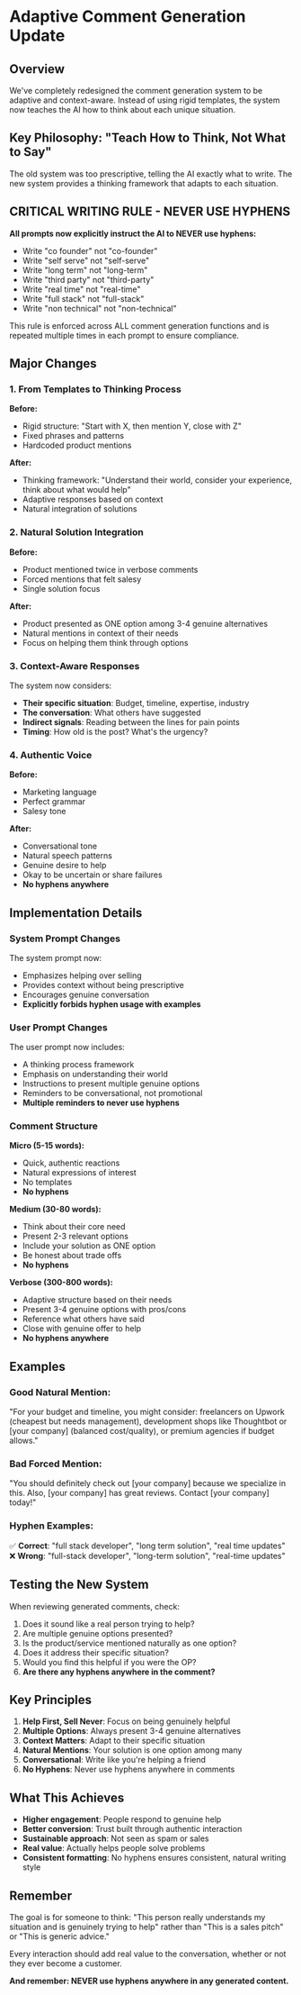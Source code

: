 # Adaptive Comment Generation Update

## Overview

We've completely redesigned the comment generation system to be adaptive and context-aware. Instead of using rigid templates, the system now teaches the AI how to think about each unique situation.

## Key Philosophy: "Teach How to Think, Not What to Say"

The old system was too prescriptive, telling the AI exactly what to write. The new system provides a thinking framework that adapts to each situation.

## CRITICAL WRITING RULE - NEVER USE HYPHENS

**All prompts now explicitly instruct the AI to NEVER use hyphens:**
- Write "co founder" not "co-founder"
- Write "self serve" not "self-serve"
- Write "long term" not "long-term"
- Write "third party" not "third-party"
- Write "real time" not "real-time"
- Write "full stack" not "full-stack"
- Write "non technical" not "non-technical"

This rule is enforced across ALL comment generation functions and is repeated multiple times in each prompt to ensure compliance.

## Major Changes

### 1. From Templates to Thinking Process

**Before:**
- Rigid structure: "Start with X, then mention Y, close with Z"
- Fixed phrases and patterns
- Hardcoded product mentions

**After:**
- Thinking framework: "Understand their world, consider your experience, think about what would help"
- Adaptive responses based on context
- Natural integration of solutions

### 2. Natural Solution Integration

**Before:**
- Product mentioned twice in verbose comments
- Forced mentions that felt salesy
- Single solution focus

**After:**
- Product presented as ONE option among 3-4 genuine alternatives
- Natural mentions in context of their needs
- Focus on helping them think through options

### 3. Context-Aware Responses

The system now considers:
- **Their specific situation**: Budget, timeline, expertise, industry
- **The conversation**: What others have suggested
- **Indirect signals**: Reading between the lines for pain points
- **Timing**: How old is the post? What's the urgency?

### 4. Authentic Voice

**Before:**
- Marketing language
- Perfect grammar
- Salesy tone

**After:**
- Conversational tone
- Natural speech patterns
- Genuine desire to help
- Okay to be uncertain or share failures
- **No hyphens anywhere**

## Implementation Details

### System Prompt Changes

The system prompt now:
- Emphasizes helping over selling
- Provides context without being prescriptive
- Encourages genuine conversation
- **Explicitly forbids hyphen usage with examples**

### User Prompt Changes

The user prompt now includes:
- A thinking process framework
- Emphasis on understanding their world
- Instructions to present multiple genuine options
- Reminders to be conversational, not promotional
- **Multiple reminders to never use hyphens**

### Comment Structure

**Micro (5-15 words):**
- Quick, authentic reactions
- Natural expressions of interest
- No templates
- **No hyphens**

**Medium (30-80 words):**
- Think about their core need
- Present 2-3 relevant options
- Include your solution as ONE option
- Be honest about trade offs
- **No hyphens**

**Verbose (300-800 words):**
- Adaptive structure based on their needs
- Present 3-4 genuine options with pros/cons
- Reference what others have said
- Close with genuine offer to help
- **No hyphens anywhere**

## Examples

### Good Natural Mention:
"For your budget and timeline, you might consider: freelancers on Upwork (cheapest but needs management), development shops like Thoughtbot or [your company] (balanced cost/quality), or premium agencies if budget allows."

### Bad Forced Mention:
"You should definitely check out [your company] because we specialize in this. Also, [your company] has great reviews. Contact [your company] today!"

### Hyphen Examples:
✅ **Correct**: "full stack developer", "long term solution", "real time updates"
❌ **Wrong**: "full-stack developer", "long-term solution", "real-time updates"

## Testing the New System

When reviewing generated comments, check:
1. Does it sound like a real person trying to help?
2. Are multiple genuine options presented?
3. Is the product/service mentioned naturally as one option?
4. Does it address their specific situation?
5. Would you find this helpful if you were the OP?
6. **Are there any hyphens anywhere in the comment?**

## Key Principles

1. **Help First, Sell Never**: Focus on being genuinely helpful
2. **Multiple Options**: Always present 3-4 genuine alternatives
3. **Context Matters**: Adapt to their specific situation
4. **Natural Mentions**: Your solution is one option among many
5. **Conversational**: Write like you're helping a friend
6. **No Hyphens**: Never use hyphens anywhere in comments

## What This Achieves

- **Higher engagement**: People respond to genuine help
- **Better conversion**: Trust built through authentic interaction
- **Sustainable approach**: Not seen as spam or sales
- **Real value**: Actually helps people solve problems
- **Consistent formatting**: No hyphens ensures consistent, natural writing style

## Remember

The goal is for someone to think: "This person really understands my situation and is genuinely trying to help" rather than "This is a sales pitch" or "This is generic advice."

Every interaction should add real value to the conversation, whether or not they ever become a customer.

**And remember: NEVER use hyphens anywhere in any generated content.** 